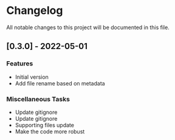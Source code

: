 # Changelog

All notable changes to this project will be documented in this file.

## [0.3.0] - 2022-05-01

### Features

- Initial version
- Add file rename based on metadata

### Miscellaneous Tasks

- Update gitignore
- Update gitignore
- Supporting files update
- Make the code more robust

<!-- generated by git-cliff -->
